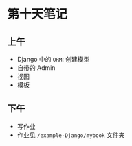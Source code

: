 # 第十天笔记

## 上午

- Django 中的 `ORM`: 创建模型
- 自带的 Admin
- 视图
- 模板

## 下午

- 写作业
- 作业见 `/example-Django/mybook` 文件夹
